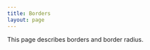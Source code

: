```yaml
---
title: Borders
layout: page
---
```


<p class="t-5">This page describes borders and border radius.</p>
